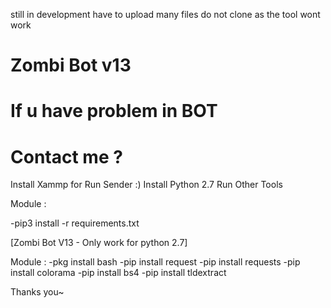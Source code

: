 still in development have to upload many files do not clone as the tool wont work


# Zombi Bot v13
# If u have problem in BOT
# Contact me ?
 

Install Xammp for Run Sender :)
Install Python 2.7 Run Other Tools

Module :

-pip3 install -r requirements.txt

[Zombi Bot V13  - Only work for python 2.7]

Module :
-pkg install bash
-pip install request
-pip install requests
-pip install colorama
-pip install bs4
-pip install tldextract

Thanks you~


